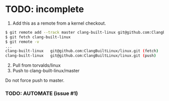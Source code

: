 # TODO: incomplete

1. Add this as a remote from a kernel checkout.
```sh
$ git remote add --track master clang-built-linux git@github.com:ClangBuiltLinux/linux.git
$ git fetch clang-built-linux
$ git remote -v
...
clang-built-linux	git@github.com:ClangBuiltLinux/linux.git (fetch)
clang-built-linux	git@github.com:ClangBuiltLinux/linux.git (push)
```
2. Pull from torvalds/linux
3. Push to clang-built-linux/master

Do not force push to master.

### TODO: AUTOMATE (issue #1)